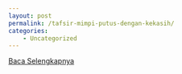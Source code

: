```yaml
---
layout: post
permalink: /tafsir-mimpi-putus-dengan-kekasih/
categories:
    - Uncategorized
---
```


[Baca Selengkapnya](/07)